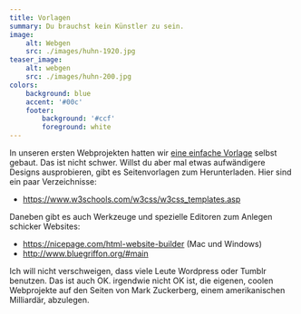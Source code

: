 ```yaml
---
title: Vorlagen
summary: Du brauchst kein Künstler zu sein.
image:
    alt: Webgen
    src: ./images/huhn-1920.jpg
teaser_image:
    alt: webgen
    src: ./images/huhn-200.jpg
colors:
    background: blue
    accent: '#00c'
    footer:
        background: '#ccf'
        foreground: white
---
```

In unseren ersten Webprojekten hatten wir [eine einfache Vorlage](https://github.com/codekulturbonn/webgen/blob/main/templates/article.mustache) selbst gebaut. Das ist nicht schwer. Willst du aber mal etwas aufwändigere Designs ausprobieren, gibt es Seitenvorlagen zum Herunterladen. Hier sind ein paar Verzeichnisse:

* https://www.w3schools.com/w3css/w3css_templates.asp

Daneben gibt es auch Werkzeuge und spezielle Editoren zum Anlegen schicker Websites:

* https://nicepage.com/html-website-builder (Mac und Windows)
* http://www.bluegriffon.org/#main

Ich will nicht verschweigen, dass viele Leute Wordpress oder Tumblr benutzen. Das ist auch OK. irgendwie nicht OK ist, die eigenen, coolen Webprojekte auf den Seiten von Mark Zuckerberg, einem amerikanischen Milliardär, abzulegen.  